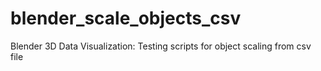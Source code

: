 # blender_scale_objects_csv
Blender 3D Data Visualization: Testing scripts for object scaling from csv file
